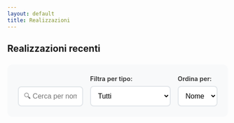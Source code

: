 ```yaml
---
layout: default
title: Realizzazioni
---
```


## Realizzazioni recenti

<!-- Filtri e ricerca -->
<div class="realizzazioni-controls">
  <div class="search-container">
    <input type="text" id="search-input" placeholder="🔍 Cerca per nome o città..." onkeyup="filterRealizzazioni()">
  </div>
  <div class="filter-container">
    <label for="tipo-filter">Filtra per tipo:</label>
    <select id="tipo-filter" onchange="filterRealizzazioni()">
      <option value="tutti">Tutti</option>
      <option value="ristorante">Ristoranti</option>
      <option value="pizzeria">Pizzerie</option>
      <option value="bar">Bar</option>
      <option value="pasticceria">Pasticcerie</option>
      <option value="bisteccheria">Bisteccherie</option>
      <option value="scuola alberghiera">Scuole Alberghiere</option>
    </select>
  </div>
  <div class="sort-container">
    <label for="sort-select">Ordina per:</label>
    <select id="sort-select" onchange="sortRealizzazioni()">
      <option value="nome">Nome</option>
      <option value="citta">Città</option>
      <option value="tipo">Tipo</option>
    </select>
  </div>
</div>

<div class="realizzazioni-gallery" id="realizzazioni-gallery">
  <!-- Le realizzazioni vengono caricate dinamicamente tramite JavaScript -->
</div>

<style>
/* Controlli per filtri e ricerca */
.realizzazioni-controls {
  background: #f8f9fa;
  padding: 1.5rem;
  border-radius: 12px;
  margin: 1.5rem 0;
  display: grid;
  grid-template-columns: 2fr 1fr 1fr;
  gap: 1rem;
  align-items: end;
}

.search-container input {
  width: 100%;
  padding: 0.75rem;
  border: 2px solid #e1e5e9;
  border-radius: 8px;
  font-size: 1rem;
  transition: border-color 0.3s ease;
}

.search-container input:focus {
  outline: none;
  border-color: #0073aa;
}

.filter-container, .sort-container {
  display: flex;
  flex-direction: column;
  gap: 0.5rem;
}

.filter-container label, .sort-container label {
  font-weight: 600;
  color: #333;
  font-size: 0.9rem;
}

.filter-container select, .sort-container select {
  padding: 0.75rem;
  border: 2px solid #e1e5e9;
  border-radius: 8px;
  font-size: 1rem;
  background: white;
  cursor: pointer;
  transition: border-color 0.3s ease;
}

.filter-container select:focus, .sort-container select:focus {
  outline: none;
  border-color: #0073aa;
}

/* Risultati e statistiche */
.realizzazioni-stats {
  text-align: center;
  margin: 1rem 0;
  padding: 1rem;
  background: #e8f4f8;
  border-radius: 8px;
  border-left: 4px solid #0073aa;
}

.realizzazioni-stats strong {
  color: #0073aa;
  font-size: 1.1rem;
}

/* Messaggio nessun risultato */
.no-results {
  text-align: center;
  padding: 3rem;
  color: #666;
  font-size: 1.1rem;
  background: #f9f9f9;
  border-radius: 12px;
  margin: 2rem 0;
}

.no-results .emoji {
  font-size: 3rem;
  margin-bottom: 1rem;
  display: block;
}

.realizzazioni-gallery {
  display: grid;
  grid-template-columns: repeat(auto-fill, minmax(350px, 1fr));
  gap: 2rem;
  margin: 2rem 0;
}

.realizzazione-card {
  position: relative;
  border-radius: 12px;
  overflow: hidden;
  box-shadow: 0 4px 15px rgba(0,0,0,0.1);
  transition: transform 0.3s ease, box-shadow 0.3s ease;
}

.realizzazione-card:hover {
  transform: translateY(-8px);
  box-shadow: 0 8px 25px rgba(0,0,0,0.2);
}

.realizzazione-image {
  position: relative;
  height: 300px;
  overflow: hidden;
}

.realizzazione-image img {
  width: 100%;
  height: 100%;
  object-fit: cover;
  transition: transform 0.3s ease;
}

.realizzazione-card:hover .realizzazione-image img {
  transform: scale(1.1);
}

.realizzazione-overlay {
  position: absolute;
  bottom: 0;
  left: 0;
  right: 0;
  background: linear-gradient(to top, rgba(0,0,0,0.9) 0%, rgba(0,0,0,0.7) 50%, transparent 100%);
  color: white;
  padding: 1.5rem;
  transform: translateY(20px);
  transition: transform 0.3s ease;
}

.realizzazione-card:hover .realizzazione-overlay {
  transform: translateY(0);
}

.realizzazione-info h3 {
  margin: 0 0 0.5rem 0;
  font-size: 1.3rem;
  font-weight: 600;
}

.realizzazione-info .location {
  margin: 0 0 0.5rem 0;
  font-size: 0.9rem;
  opacity: 0.9;
}

.meta-info {
  display: flex;
  align-items: center;
  gap: 0.75rem;
  margin-bottom: 0.5rem;
  flex-wrap: wrap;
}

.meta-info .location {
  margin: 0;
}

/* Badge per il tipo di locale */
.tipo-badge {
  display: inline-block;
  padding: 0.25rem 0.5rem;
  background: #0073aa;
  color: white;
  border-radius: 12px;
  font-size: 0.75rem;
  font-weight: 500;
  text-transform: capitalize;
  white-space: nowrap;
}

.tipo-badge.ristorante { background: #28a745; }
.tipo-badge.pizzeria { background: #fd7e14; }
.tipo-badge.bar { background: #6f42c1; }
.tipo-badge.pasticceria { background: #e83e8c; }
.tipo-badge.scuola { background: #20c997; }
.tipo-badge.trattoria { background: #dc3545; }
.tipo-badge.osteria { background: #17a2b8; }
.tipo-badge.bisteccheria { background: #dc3545; }
.tipo-badge.default { background: #6c757d; }

.realizzazione-info .description {
  margin: 0 0 1rem 0;
  font-size: 0.85rem;
  line-height: 1.4;
  opacity: 0.8;
}

.btn-dettagli {
  display: inline-block;
  padding: 0.5rem 1rem;
  background: #0073aa;
  color: white;
  text-decoration: none;
  border-radius: 5px;
  font-size: 0.9rem;
  font-weight: 500;
  transition: background 0.3s ease;
}

.btn-dettagli:hover {
  background: #005a87;
}

@media (max-width: 768px) {
  .realizzazioni-controls {
    grid-template-columns: 1fr;
    gap: 1rem;
  }
  
  .realizzazioni-gallery {
    grid-template-columns: 1fr;
    gap: 1.5rem;
  }
  
  .realizzazione-card {
    margin: 0 1rem;
  }
  
  .realizzazione-overlay {
    transform: translateY(0);
    background: linear-gradient(to top, rgba(0,0,0,0.8) 0%, rgba(0,0,0,0.6) 70%, transparent 100%);
  }
  
  .meta-info {
    flex-direction: column;
    align-items: flex-start;
    gap: 0.5rem;
  }
  
  .tipo-badge {
    font-size: 0.7rem;
    padding: 0.2rem 0.4rem;
  }
}
</style>

<script>
// Dati delle realizzazioni per JavaScript
let realizzazioniData = [
  {% for realizzazione in site.data.realizzazioni %}
  {
    nome: "{{ realizzazione.nome }}",
    citta: "{{ realizzazione.citta }}",
    tipo: {% if realizzazione.tipo.size > 1 %}{{ realizzazione.tipo | jsonify }}{% else %}["{{ realizzazione.tipo | first | default: 'ristorante' }}"]{% endif %},
    descrizione: "{{ realizzazione.descrizione | escape }}",
    cartella_foto: "{{ realizzazione.cartella_foto | default: realizzazione.nome | slugify | prepend: '/assets/img/realizzazioni/' }}",
    foto_copertina: "{{ realizzazione.foto_copertina | default: 'foto1.jpg' }}",
    slug: "{{ realizzazione.slug | default: realizzazione.nome | slugify }}"
  }{% unless forloop.last %},{% endunless %}
  {% endfor %}
];

let realizzazioniFiltrate = [...realizzazioniData];

// Funzione per generare i badge dei tipi (supporta array)
function getTipiBadges(tipi) {
  const tipiInfo = {
    'ristorante': { emoji: '🍽️', label: 'Ristorante', class: 'ristorante' },
    'pizzeria': { emoji: '🍕', label: 'Pizzeria', class: 'pizzeria' },
    'bar': { emoji: '☕', label: 'Bar', class: 'bar' },
    'pasticceria': { emoji: '🧁', label: 'Pasticceria', class: 'pasticceria' },
    'bisteccheria': { emoji: '🥩', label: 'Bisteccheria', class: 'bisteccheria' },
    'scuola alberghiera': { emoji: '🎓', label: 'Scuola Alberghiera', class: 'scuola' },
    'trattoria': { emoji: '🍝', label: 'Trattoria', class: 'trattoria' },
    'osteria': { emoji: '🐟', label: 'Osteria', class: 'osteria' }
  };
  
  // Se tipi è una stringa, la convertiamo in array
  const tipiArray = Array.isArray(tipi) ? tipi : [tipi];
  
  return tipiArray.map(tipo => {
    const tipoInfo = tipiInfo[tipo] || { emoji: '🏪', label: 'Locale', class: 'default' };
    return `<span class="tipo-badge ${tipoInfo.class}">${tipoInfo.emoji} ${tipoInfo.label}</span>`;
  }).join(' ');
}

// Funzione per renderizzare le realizzazioni
function renderRealizzazioni(realizzazioni) {
  const gallery = document.getElementById('realizzazioni-gallery');
  
  if (realizzazioni.length === 0) {
    gallery.innerHTML = `
      <div class="no-results">
        <span class="emoji">🔍</span>
        <p>Nessuna realizzazione trovata con i criteri selezionati.</p>
        <p>Prova a modificare i filtri di ricerca.</p>
      </div>
    `;
    return;
  }
  
  gallery.innerHTML = realizzazioni.map(realizzazione => `
    <div class="realizzazione-card" data-tipo="${Array.isArray(realizzazione.tipo) ? realizzazione.tipo.join(',') : realizzazione.tipo}">
      <div class="realizzazione-image">
        <img src="${realizzazione.cartella_foto}/${realizzazione.foto_copertina}" 
             alt="${realizzazione.nome}" loading="lazy">
        <div class="realizzazione-overlay">
          <div class="realizzazione-info">
            <h3>${realizzazione.nome}</h3>
            <div class="meta-info">
              <p class="location">📍 ${realizzazione.citta}</p>
              ${getTipiBadges(realizzazione.tipo)}
            </div>
            ${realizzazione.descrizione ? `<p class="description">${realizzazione.descrizione.substring(0, 100)}...</p>` : ''}
          </div>
          <a href="/realizzazioni/${realizzazione.slug}.html" class="btn-dettagli">Vedi dettagli</a>
        </div>
      </div>
    </div>
  `).join('');
  
  // Aggiorna le statistiche
  updateStats(realizzazioni.length);
}

// Funzione per aggiornare le statistiche
function updateStats(count) {
  let statsElement = document.querySelector('.realizzazioni-stats');
  if (!statsElement) {
    statsElement = document.createElement('div');
    statsElement.className = 'realizzazioni-stats';
    document.querySelector('.realizzazioni-controls').insertAdjacentElement('afterend', statsElement);
  }
  
  statsElement.innerHTML = `
    <p>Mostrando <strong>${count}</strong> di <strong>${realizzazioniData.length}</strong> realizzazioni</p>
  `;
}

// Funzione di filtro e ricerca
function filterRealizzazioni() {
  const searchTerm = document.getElementById('search-input').value.toLowerCase();
  const tipoFilter = document.getElementById('tipo-filter').value;
  
  realizzazioniFiltrate = realizzazioniData.filter(realizzazione => {
    const matchesSearch = realizzazione.nome.toLowerCase().includes(searchTerm) || 
                         realizzazione.citta.toLowerCase().includes(searchTerm) ||
                         (realizzazione.descrizione && realizzazione.descrizione.toLowerCase().includes(searchTerm));
    
    // Gestisce sia array che stringhe per il tipo
    const tipiArray = Array.isArray(realizzazione.tipo) ? realizzazione.tipo : [realizzazione.tipo];
    const matchesTipo = tipoFilter === 'tutti' || tipiArray.includes(tipoFilter);
    
    return matchesSearch && matchesTipo;
  });
  
  renderRealizzazioni(realizzazioniFiltrate);
}

// Funzione di ordinamento
function sortRealizzazioni() {
  const sortBy = document.getElementById('sort-select').value;
  
  realizzazioniFiltrate.sort((a, b) => {
    switch(sortBy) {
      case 'nome':
        return a.nome.localeCompare(b.nome);
      case 'citta':
        return a.citta.localeCompare(b.citta);
      case 'tipo':
        // Per ordinamento tipo, usa il primo tipo nell'array
        const tipoA = Array.isArray(a.tipo) ? a.tipo[0] : a.tipo;
        const tipoB = Array.isArray(b.tipo) ? b.tipo[0] : b.tipo;
        return tipoA.localeCompare(tipoB);
      default:
        return 0;
    }
  });
  
  renderRealizzazioni(realizzazioniFiltrate);
}

// Inizializzazione quando la pagina si carica
document.addEventListener('DOMContentLoaded', function() {
  renderRealizzazioni(realizzazioniData);
  
  // Aggiungi event listener per ricerca in tempo reale
  document.getElementById('search-input').addEventListener('input', filterRealizzazioni);
});
</script>